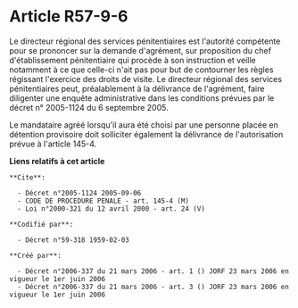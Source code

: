 # Article R57-9-6

Le directeur régional des services pénitentiaires est l'autorité compétente pour se prononcer sur la demande d'agrément, sur
proposition du chef d'établissement pénitentiaire qui procède à son instruction et veille notamment à ce que celle-ci n'ait
pas pour but de contourner les règles régissant l'exercice des droits de visite. Le directeur régional des services
pénitentiaires peut, préalablement à la délivrance de l'agrément, faire diligenter une enquête administrative dans les
conditions prévues par le décret n° 2005-1124 du 6 septembre 2005.

Le mandataire agréé lorsqu'il aura été choisi par une personne placée en détention provisoire doit solliciter également la
délivrance de l'autorisation prévue à l'article 145-4.

**Liens relatifs à cet article**

	**Cite**:

	  - Décret n°2005-1124 2005-09-06
	  - CODE DE PROCEDURE PENALE - art. 145-4 (M)
	  - Loi n°2000-321 du 12 avril 2000 - art. 24 (V)

	**Codifié par**:

	  - Décret n°59-318 1959-02-03

	**Créé par**:

	  - Décret n°2006-337 du 21 mars 2006 - art. 1 () JORF 23 mars 2006 en vigueur le 1er juin 2006
	  - Décret n°2006-337 du 21 mars 2006 - art. 3 () JORF 23 mars 2006 en vigueur le 1er juin 2006
